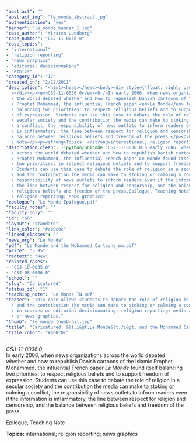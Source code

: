 ```yaml
---
"abstract": ""
"abstract_img": "le_monde_abstract.jpg"
"authentication": "yes"
"banner": "le_monde_banner_1.jpg"
"case_author": "Kirsten Lundberg"
"case_number": "CSJ-11-0036.0"
"case_topics":
- "international"
- "religion reporting"
- "news graphics"
- "editorial decisionmaking"
- "ethics"
"category_id": "17"
"created_on": "2/22/2011"
"description": "<html><head></head><body><div style=\"float: right; padding: 10px;\"\
  ></div><p><em>CSJ-11-0036.0</em><br/>In early 2006, when news organizations across\
  \ the world debated whether and how to republish Danish cartoons of the Islamic\
  \ Prophet Mohammed, the influential French paper <em>Le Monde</em> found itself\
  \ balancing two priorities: to respect religious beliefs and to support freedom\
  \ of expression. Students can use this case to debate the role of religion in a\
  \ secular society and the contribution the media can make to stoking or calming\
  \ a conflict, the responsibility of news outlets to inform readers even if the information\
  \ is inflammatory, the line between respect for religion and censorship, and the\
  \ balance between religious beliefs and freedom of the press.</p><p>Epilogue, Teaching\
  \ Note</p><p><strong>Topics: </strong>international; religion reporting; news graphics</p></body></html>"
"description_clean": !!python/unicode "CSJ-11-0036.0In early 2006, when news organizations\
  \ across the world debated whether and how to republish Danish cartoons of the Islamic\
  \ Prophet Mohammed, the influential French paper Le Monde found itself balancing\
  \ two priorities: to respect religious beliefs and to support freedom of expression.\
  \ Students can use this case to debate the role of religion in a secular society\
  \ and the contribution the media can make to stoking or calming a conflict, the\
  \ responsibility of news outlets to inform readers even if the information is inflammatory,\
  \ the line between respect for religion and censorship, and the balance between\
  \ religious beliefs and freedom of the press.Epilogue, Teaching NoteTopics: international;\
  \ religion reporting; news graphics"
"epologue": "Le Monde Epilogue.pdf"
"faculty_notes": ""
"faculty_only": ""
"id": "66"
"layout": "standard"
"link_color": "#ab0c0c"
"linked_classes": ""
"news_org": "Le Monde"
"pdf": "Le Monde and the Mohammed Cartoons_wm.pdf"
"price": "5.95"
"redtext": "New"
"related_cases":
- "CSJ-10-0035.0"
- "CSJ-08-0006.0"
"school": ""
"slug": "Caricatured"
"status_id": "1"
"teaching_note": "Le Monde TN.pdf"
"teaser": "This case allows students to debate the role of religion in a secular society\
  \ and the contribution the media can make to stoking or calming a conflict. Use\
  \ in courses on editorial decisionmaking; religion reporting; media and democracy;\
  \ or news graphics."
"thumb": "le_monde_thumbnail.jpg"
"title": "Caricatured: &lt;i&gt;Le Monde&lt;/i&gt; and the Mohammed Cartoons"
"title_color": "#ab0c0c"
---
```

<html><head></head><body><div style="float: right; padding: 10px;"></div><p><em>CSJ-11-0036.0</em><br/>In early 2006, when news organizations across the world debated whether and how to republish Danish cartoons of the Islamic Prophet Mohammed, the influential French paper <em>Le Monde</em> found itself balancing two priorities: to respect religious beliefs and to support freedom of expression. Students can use this case to debate the role of religion in a secular society and the contribution the media can make to stoking or calming a conflict, the responsibility of news outlets to inform readers even if the information is inflammatory, the line between respect for religion and censorship, and the balance between religious beliefs and freedom of the press.</p><p>Epilogue, Teaching Note</p><p><strong>Topics: </strong>international; religion reporting; news graphics</p></body></html>
